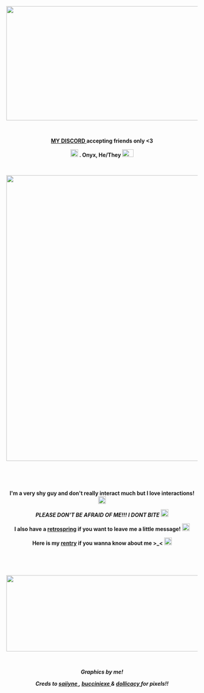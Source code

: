 <p align="center">
<img width="1000" height="300" src="https://file.garden/ZjhOfU74SkXuNnGg/creditstotumblr2.png"
<p align="center">

&nbsp; 

<p align="center">
 <strong> <a href= "https://discordid.netlify.app/?id=918776331909627914" >MY DISCORD  </a> accepting friends only <3 </strong>
</p>

<p align="center">
 <strong><img width="20" height="20" src="https://64.media.tumblr.com/afb5229bc156af6444a1bd0300ba4594/4d7d459449cf0bd5-05/s75x75_c1/2433a34b1e6a7cc5dd89976fb11e46b796501dd9.gifv" > . Onyx, He/They <img width="30" height="20" src="https://github.com/undeadlost/undeadlost/assets/160256094/95573b52-7612-40e3-85c8-ee42c7e4d318" </strong> 
</p>

&nbsp; 


<p align="center">
  <img width="1200" height="750" src="https://file.garden/ZjhOfU74SkXuNnGg/Jiyangraphics">
</p>

&nbsp; 



&nbsp;  
 

<p align="center">
 <strong>I'm a very shy guy and don't really interact much but I love interactions! </strong> <img width="20" height="20" src="https://64.media.tumblr.com/d41d2336502684987b2dd15f1c6432fb/ef3796930a4ac20c-f7/s75x75_c1/75917dde8c3e08aa20023ee686a9c71e57d8db10.gifv"
</p>
<p align="center">
<em>PLEASE DON'T BE AFRAID OF ME!!! I DONT BITE</em> <img width="20" height="20" src="https://64.media.tumblr.com/6f066b885ca723d23609e8a7e8a7d1d4/23c9d1d5cf9aada9-88/s75x75_c1/cc908d5a2580eb97f460b962a91f6a753d01e843.webp"
</p>
<p align="center">
<strong> I also have a  <a href= "https://retrospring.net/@undeadlost" >retrospring</a> if you want to leave me a little message!  <img width="20" height="20" src="https://64.media.tumblr.com/1c34d63d43b94d17d0ee4d6c45134da8/ef3796930a4ac20c-68/s75x75_c1/71dfcbb894a0b64039300ed60efbd404002eb935.gifv" </strong>
</p>
<p align="center">
<strong> Here is my <a href= "https://rentry.co/undeadlost" >rentry</a> if you wanna know about me >_< </strong> <img width="20" height="20" src="https://64.media.tumblr.com/b64c3f8a0e0ebbfe87e1e3d219eb162e/d5f3956d46975a7f-b9/s75x75_c1/e548209a68836139ed9c4ed4bd6941c575cb4880.gifv"
</p>

&nbsp;



&nbsp;
<p align="center">
<img width="1000" height="200" src="https://file.garden/ZjhOfU74SkXuNnGg/creditstotumblr.png"
<p align="center">

&nbsp;

<p align="center">
<i>Graphics by me!</i>
</p>
<p align="center">
<i>Creds to <a href= "https://www.tumblr.com/saiiyne" >saiiyne  </a> , <a href= "https://www.tumblr.com/bucciniexe" >bucciniexe </a> & <a href= "https://www.tumblr.com/dollicacy" >dollicacy  </a> for pixels!!</i>
</p>
